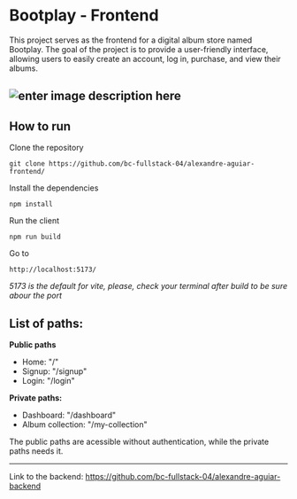 
# Bootplay - Frontend

This project serves as the frontend for a digital album store named Bootplay. The goal of the project is to provide a user-friendly interface, allowing users to easily create an account, log in, purchase, and view their albums.

![enter image description here](https://i.imgur.com/JnrBsan.png)
---
## How to run
Clone the repository
```
git clone https://github.com/bc-fullstack-04/alexandre-aguiar-frontend/
```
Install the dependencies
```
npm install
```

Run the client
```
npm run build
```
Go to 
```
http://localhost:5173/ 
```
*5173 is the default for vite, please, check your terminal after build to be sure abour the port*

## **List of paths**:

**Public paths**
- Home:  "/"
 - Signup:  "/signup"
 - Login: "/login"

**Private paths:**
 - Dashboard: "/dashboard"
 - Album collection: "/my-collection"

The public paths are acessible without authentication, while the private paths needs it.

---
Link to the backend: https://github.com/bc-fullstack-04/alexandre-aguiar-backend
